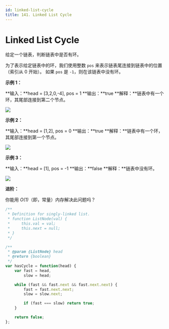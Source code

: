 ```yaml
---
id: linked-list-cycle
title: 141. Linked List Cycle
---
```


# Linked List Cycle

给定一个链表，判断链表中是否有环。

为了表示给定链表中的环，我们使用整数 `pos` 来表示链表尾连接到链表中的位置（索引从 0 开始）。 如果 `pos` 是 `-1`，则在该链表中没有环。



**示例 1：**

**输入：**head = \[3,2,0,-4], pos = 1 **输出：**true **解释：**链表中有一个环，其尾部连接到第二个节点。

![](https://assets.leetcode-cn.com/aliyun-lc-upload/uploads/2018/12/07/circularlinkedlist.png)

**示例 2：**

**输入：**head = \[1,2], pos = 0 **输出：**true **解释：**链表中有一个环，其尾部连接到第一个节点。

![](https://assets.leetcode-cn.com/aliyun-lc-upload/uploads/2018/12/07/circularlinkedlist_test2.png)

**示例 3：**

**输入：**head = \[1], pos = -1 **输出：**false **解释：**链表中没有环。

![](https://assets.leetcode-cn.com/aliyun-lc-upload/uploads/2018/12/07/circularlinkedlist_test3.png)



**进阶：**

你能用 _O(1)_（即，常量）内存解决此问题吗？



```javascript
/**
 * Definition for singly-linked list.
 * function ListNode(val) {
 *     this.val = val;
 *     this.next = null;
 * }
 */

/**
 * @param {ListNode} head
 * @return {boolean}
 */
var hasCycle = function(head) {
	var fast = head,
		slow = head;

	while (fast && fast.next && fast.next.next) {
		fast = fast.next.next;
		slow = slow.next;

		if (fast === slow) return true;
	}

    return false;
};
```